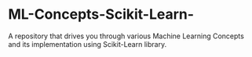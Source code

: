 # ML-Concepts-Scikit-Learn-
A repository that drives you through various Machine Learning Concepts and its implementation using Scikit-Learn library.
